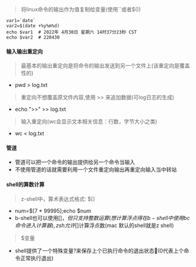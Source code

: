 > 将linux命令的输出作为值复制给变量(使用``或者$())
```shell
var1=`date`
var2=$(date +%y%m%d)
echo $var1  # 2022年 4月30日 星期六 14时37分23秒 CST
echo $var2  # 220430
```

#### 输入输出重定向
> 最基本的输出重定向是将命令的输出发送到另一个文件上(该重定向是覆盖性的)
- pwd > log.txt

> 重定向不想覆盖原文件内容,使用 >> 来追加数据(可log日志的生成)
- echo ">>" >> log.txt

> 输入重定向(wc会显示文本相关信息：行数，字节大小之类)
- wc < log.txt

#### 管道
- 管道可以把一个命令的输出提供给另一个命令当输入
- 不使用管道的话就需要利用一个文件重定向输出再重定向输入当中转站

#### shell的算数计算
> z-shell中，算术表达式格式: $[]
- num=$[7 * 99995];echo $num
- b-shell也可以使用$[]，但只支持整数运算(想计算浮点得在b-shell中使用bc命令进入计算器),zsh允许$[]计算浮点数(mac 默认的shell就是z shell)

> $变量
- shell提供了一个特殊变量?来保存上个已执行命令的退出状态🐎(0代表上个命令正常执行退出)
